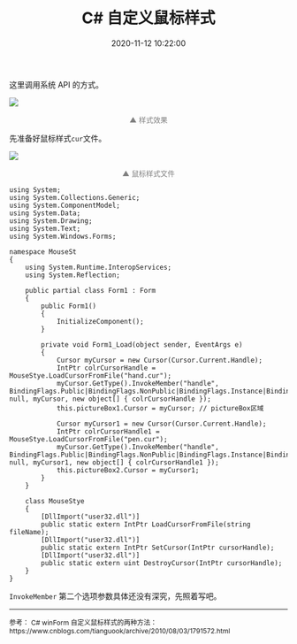 ﻿---
title: C# 自定义鼠标样式
mathjax: false
date: 2020-11-12 10:22:00
tags: C#
categories: 编程爱好
---

这里调用系统 API 的方式。

![](http://image.huvjie.com/201112N01_img01.gif)
<div style="font-size:13px;color:gray;text-align:center">▲ 样式效果</div>

<!--more-->

先准备好鼠标样式`cur`文件。

![](http://image.huvjie.com/201112N01_img01.jpg)

<div style="font-size:13px;color:gray;text-align:center">▲ 鼠标样式文件</div>

```CSharp
using System;
using System.Collections.Generic;
using System.ComponentModel;
using System.Data;
using System.Drawing;
using System.Text;
using System.Windows.Forms;

namespace MouseSt
{
    using System.Runtime.InteropServices;
    using System.Reflection;

    public partial class Form1 : Form
    {
        public Form1()
        {
            InitializeComponent();
        }

        private void Form1_Load(object sender, EventArgs e)
        {
            Cursor myCursor = new Cursor(Cursor.Current.Handle);
            IntPtr colrCursorHandle = MouseStye.LoadCursorFromFile("hand.cur");
            myCursor.GetType().InvokeMember("handle", BindingFlags.Public|BindingFlags.NonPublic|BindingFlags.Instance|BindingFlags.SetField, null, myCursor, new object[] { colrCursorHandle });
            this.pictureBox1.Cursor = myCursor; // pictureBox区域

            Cursor myCursor1 = new Cursor(Cursor.Current.Handle);
            IntPtr colrCursorHandle1 = MouseStye.LoadCursorFromFile("pen.cur");
            myCursor.GetType().InvokeMember("handle", BindingFlags.Public|BindingFlags.NonPublic|BindingFlags.Instance|BindingFlags.SetField, null, myCursor1, new object[] { colrCursorHandle1 });
            this.pictureBox2.Cursor = myCursor1;
        }
    }

    class MouseStye
    {
        [DllImport("user32.dll")]
        public static extern IntPtr LoadCursorFromFile(string fileName);
        [DllImport("user32.dll")]
        public static extern IntPtr SetCursor(IntPtr cursorHandle);
        [DllImport("user32.dll")]
        public static extern uint DestroyCursor(IntPtr cursorHandle);
    }
}
```

`InvokeMember` 第二个选项参数具体还没有深究，先照着写吧。


---

<div style="font-size:12px">
参考：  
C# winForm 自定义鼠标样式的两种方法：  
https://www.cnblogs.com/tianguook/archive/2010/08/03/1791572.html
</div>